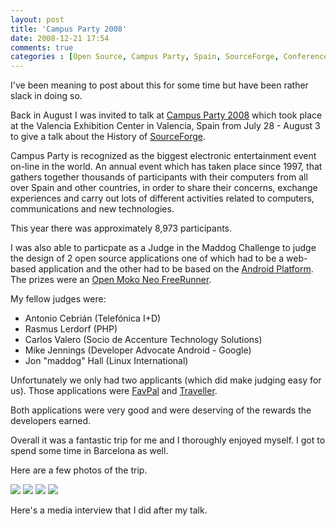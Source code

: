 ```yaml
---
layout: post
title: 'Campus Party 2008'
date: 2008-12-21 17:54
comments: true
categories : [Open Source, Campus Party, Spain, SourceForge, Conferences]
---  
```


I've been meaning to post about this for some time but have been rather slack in doing so.

Back in August I was invited to talk at <a href="http://www.campus-party.es/">Campus Party 2008</a> which took place at the Valencia Exhibition Center in Valencia, Spain from July 28 - August 3 to give a talk about the History of <a href="http://sf.net">SourceForge</a>.

Campus Party is recognized as the biggest electronic entertainment event on-line in the world. An annual event which has taken place since 1997, that gathers together thousands of participants with their computers from all over Spain and other countries, in order to share their concerns, exchange experiences and carry out lots of different activities related to computers, communications and new technologies.

This year there was approximately 8,973 participants.

I was also able to particpate as a Judge in the Maddog Challenge to judge the design of 2 open source applications one of which had to be a web-based application and the other had to be based on the <a href="http://code.google.com/android/">Android Platform</a>. The prizes were an <a href="http://www.openmoko.com/product.html">Open Moko Neo FreeRunner</a>. 

My fellow judges were:
<ul>
<li>Antonio Cebrián (Telefónica I+D)
<li>Rasmus Lerdorf (PHP)
<li>Carlos Valero (Socio de Accenture Technology Solutions)
<li>Mike Jennings (Developer Advocate Android - Google)
<li>Jon "maddog" Hall (Linux International)
</ul>

Unfortunately we only had two applicants (which did make judging easy for us). Those applications were <a href="http://hecpeare.net/General/CampusParty2008">FavPal</a> and <a href="http://www.faltantornillos.net/traveller/">Traveller</a>.

Both applications were very good and were deserving of the rewards the developers earned.

Overall it was a fantastic trip for me and I thoroughly enjoyed myself. I got to spend some time in Barcelona as well.

Here are a few photos of the trip.

<a href="/images/spain/DSC_0049.jpg" rel="lightshow[Spain][Schedule Slide]"><img src="/images/spain/DSC_0049-tn.jpg"></a> 
<a href="/images/spain/DSC_0052.jpg" rel="lightshow[Spain][My Talk]"><img src="/images/spain/DSC_0052-tn.jpg"></a>
<a href="/images/spain/DSC_0058.jpg" rel="lightshow[Spain][Camping Area]"><img src="/images/spain/DSC_0058-tn.jpg"></a>
<a href="/images/spain/DSC_0238.jpg" rel="lightshow[Spain][Marcus Hardt, Jon Maddog Hall, me, Luis Ibáñez, Rasmus Lerdorf, Rafa Saez]"><img src="/images/spain/DSC_0238-tn.jpg"></a>

Here's a media interview that I did after my talk.

<object width="425" height="344"><param name="movie" value="http://www.youtube.com/v/kDkCa0fxhHU&hl=en&fs=1"></param><param name="allowFullScreen" value="true"></param><param name="allowscriptaccess" value="always"></param><embed src="http://www.youtube.com/v/kDkCa0fxhHU&hl=en&fs=1" type="application/x-shockwave-flash" allowscriptaccess="always" allowfullscreen="true" width="425" height="344"></embed></object>


